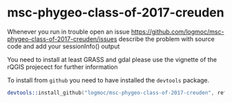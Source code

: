 # msc-phygeo-class-of-2017-creuden

Whenever you run in trouble open an issue
https://github.com/logmoc/msc-phygeo-class-of-2017-creuden/issues
describe the problem with source code and add your sessionInfo() output

You need to install at least GRASS and gdal please use the vignette of the rQGIS projecect for further information


To install from ```github```  you need to have installed the ```devtools``` package.

```S
devtools::install_github("logmoc/msc-phygeo-class-of-2017-creuden", ref = "master")
```

